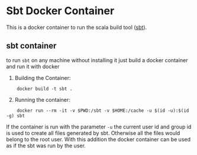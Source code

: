 # Sbt Docker Container

This is a docker container to run the scala build tool ([sbt](https://www.scala-sbt.org/)).

## sbt container

to run `sbt` on any machine without installing it just build a docker container and run it with docker

1. Building the Container:
```
    docker build -t sbt .
```
2. Running the container:
```
    docker run --rm -it -v $PWD:/sbt -v $HOME:/cache -u $(id -u):$(id -g) sbt
```

If the container is run with the parameter `-u` the current user id and group id is used to create all files generated by sbt. Otherwise all the files would belong to the root user. With this addition the docker container can be used as if the sbt was run by the user.